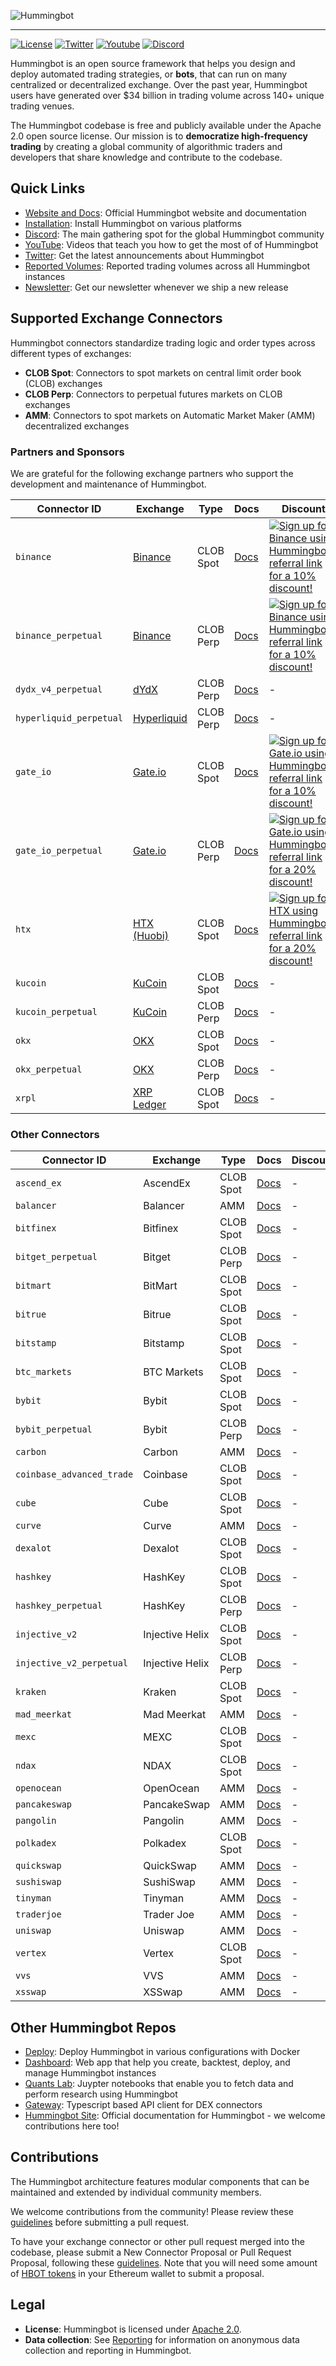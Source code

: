 ![Hummingbot](https://i.ibb.co/X5zNkKw/blacklogo-with-text.png)

----
[![License](https://img.shields.io/badge/License-Apache%202.0-informational.svg)](https://github.com/hummingbot/hummingbot/blob/master/LICENSE)
[![Twitter](https://img.shields.io/twitter/url?url=https://twitter.com/_hummingbot?style=social&label=_hummingbot)](https://twitter.com/_hummingbot)
[![Youtube](https://img.shields.io/youtube/channel/subscribers/UCxzzdEnDRbylLMWmaMjywOA)](https://www.youtube.com/@hummingbot)
[![Discord](https://img.shields.io/discord/530578568154054663?logo=discord&logoColor=white&style=flat-square)](https://discord.gg/hummingbot)

Hummingbot is an open source framework that helps you design and deploy automated trading strategies, or **bots**, that can run on many centralized or decentralized exchange. Over the past year, Hummingbot users have generated over $34 billion in trading volume across 140+ unique trading venues. 

The Hummingbot codebase is free and publicly available under the Apache 2.0 open source license. Our mission is to **democratize high-frequency trading** by creating a global community of algorithmic traders and developers that share knowledge and contribute to the codebase.

## Quick Links

* [Website and Docs](https://hummingbot.org): Official Hummingbot website and documentation
* [Installation](https://hummingbot.org/installation/docker/): Install Hummingbot on various platforms
* [Discord](https://discord.gg/hummingbot): The main gathering spot for the global Hummingbot community
* [YouTube](https://www.youtube.com/c/hummingbot): Videos that teach you how to get the most of of Hummingbot
* [Twitter](https://twitter.com/_hummingbot): Get the latest announcements about Hummingbot
* [Reported Volumes](https://p.datadoghq.com/sb/a96a744f5-a15479d77992ccba0d23aecfd4c87a52): Reported trading volumes across all Hummingbot instances
* [Newsletter](https://hummingbot.substack.com): Get our newsletter whenever we ship a new release



## Supported Exchange Connectors

Hummingbot connectors standardize trading logic and order types across different types of exchanges:

 * **CLOB Spot**: Connectors to spot markets on central limit order book (CLOB) exchanges
 * **CLOB Perp**: Connectors to perpetual futures markets on CLOB exchanges
 * **AMM**: Connectors to spot markets on Automatic Market Maker (AMM) decentralized exchanges

### Partners and Sponsors

We are grateful for the following exchange partners who support the development and maintenance of Hummingbot.

| Connector ID | Exchange | Type | Docs | Discount |
|----|------|-------|------|----------|
| `binance` | [Binance](https://accounts.binance.com/register?ref=CBWO4LU6) | CLOB Spot | [Docs](https://hummingbot.org/exchanges/binance/) | [![Sign up for Binance using Hummingbot's referral link for a 10% discount!](https://img.shields.io/static/v1?label=Fee&message=%2d10%25&color=orange)](https://accounts.binance.com/register?ref=CBWO4LU6) |
| `binance_perpetual` | [Binance](https://accounts.binance.com/register?ref=CBWO4LU6) | CLOB Perp | [Docs](https://hummingbot.org/exchanges/binance/) | [![Sign up for Binance using Hummingbot's referral link for a 10% discount!](https://img.shields.io/static/v1?label=Fee&message=%2d10%25&color=orange)](https://accounts.binance.com/register?ref=CBWO4LU6) |
| `dydx_v4_perpetual` | [dYdX](https://www.dydx.exchange/) | CLOB Perp | [Docs](https://hummingbot.org/exchanges/dydx/) | - |
| `hyperliquid_perpetual` | [Hyperliquid](https://hyperliquid.io/) | CLOB Perp | [Docs](https://hummingbot.org/exchanges/hyperliquid/) | - |
| `gate_io` | [Gate.io](https://www.gate.io/referral/invite/HBOTGATE_0_103) | CLOB Spot | [Docs](https://hummingbot.org/exchanges/gate-io/) | [![Sign up for Gate.io using Hummingbot's referral link for a 10% discount!](https://img.shields.io/static/v1?label=Fee&message=%2d20%25&color=orange)](https://www.gate.io/referral/invite/HBOTGATE_0_103) |
| `gate_io_perpetual` | [Gate.io](https://www.gate.io/referral/invite/HBOTGATE_0_103) | CLOB Perp | [Docs](https://hummingbot.org/exchanges/gate-io/) | [![Sign up for Gate.io using Hummingbot's referral link for a 20% discount!](https://img.shields.io/static/v1?label=Fee&message=%2d20%25&color=orange)](https://www.gate.io/referral/invite/HBOTGATE_0_103) |
| `htx` | [HTX (Huobi)](https://www.htx.com.pk/invite/en-us/1h?invite_code=re4w9223) | CLOB Spot | [Docs](https://hummingbot.org/exchanges/huobi/) | [![Sign up for HTX using Hummingbot's referral link for a 20% discount!](https://img.shields.io/static/v1?label=Fee&message=%2d20%25&color=orange)](https://www.htx.com.pk/invite/en-us/1h?invite_code=re4w9223) |
| `kucoin` | [KuCoin](https://www.kucoin.com/) | CLOB Spot | [Docs](https://hummingbot.org/exchanges/kucoin/) | - |
| `kucoin_perpetual` | [KuCoin](https://www.kucoin.com/) | CLOB Perp | [Docs](https://hummingbot.org/exchanges/kucoin/) | - |
| `okx` | [OKX](https://www.okx.com/) | CLOB Spot | [Docs](https://hummingbot.org/exchanges/okx/okx/) | - |
| `okx_perpetual` | [OKX](https://www.okx.com/) | CLOB Perp | [Docs](https://hummingbot.org/exchanges/okx/okx/) | - |
| `xrpl` | [XRP Ledger](https://xrpl.org/) | CLOB Spot | [Docs](https://hummingbot.org/exchanges/xrpl/) | - |

### Other Connectors

| Connector ID | Exchange | Type | Docs | Discount |
|----|------|-------|------|----------|
| `ascend_ex` | AscendEx | CLOB Spot | [Docs](https://hummingbot.org/exchanges/ascendex/) | - |
| `balancer` | Balancer | AMM | [Docs](https://hummingbot.org/exchanges/balancer/) | - |
| `bitfinex` | Bitfinex | CLOB Spot | [Docs](https://hummingbot.org/exchanges/bitfinex/) | - |
| `bitget_perpetual` | Bitget | CLOB Perp | [Docs](https://hummingbot.org/exchanges/bitget-perpetual/) | - |
| `bitmart` | BitMart | CLOB Spot | [Docs](https://hummingbot.org/exchanges/bitmart/) | - |
| `bitrue` | Bitrue | CLOB Spot | [Docs](https://hummingbot.org/exchanges/bitrue/) | - |
| `bitstamp` | Bitstamp | CLOB Spot | [Docs](https://hummingbot.org/exchanges/bitstamp/) | - |
| `btc_markets` | BTC Markets | CLOB Spot | [Docs](https://hummingbot.org/exchanges/btc-markets/) | - |
| `bybit` | Bybit | CLOB Spot | [Docs](https://hummingbot.org/exchanges/bybit/) | - |
| `bybit_perpetual` | Bybit | CLOB Perp | [Docs](https://hummingbot.org/exchanges/bybit/) | - |
| `carbon` | Carbon | AMM | [Docs](https://hummingbot.org/exchanges/carbon/) | - |
| `coinbase_advanced_trade` | Coinbase | CLOB Spot | [Docs](https://hummingbot.org/exchanges/coinbase/) | - |
| `cube` | Cube | CLOB Spot | [Docs](https://hummingbot.org/exchanges/cube/) | - |
| `curve` | Curve | AMM | [Docs](https://hummingbot.org/exchanges/curve/) | - |
| `dexalot` | Dexalot | CLOB Spot | [Docs](https://hummingbot.org/exchanges/dexalot/) | - |
| `hashkey` | HashKey | CLOB Spot | [Docs](https://hummingbot.org/exchanges/hashkey/) | - |
| `hashkey_perpetual` | HashKey | CLOB Perp | [Docs](https://hummingbot.org/exchanges/hashkey/) | - |
| `injective_v2` | Injective Helix | CLOB Spot | [Docs](https://hummingbot.org/exchanges/injective/) | - |
| `injective_v2_perpetual` | Injective Helix | CLOB Perp | [Docs](https://hummingbot.org/exchanges/injective/) | - |
| `kraken` | Kraken | CLOB Spot | [Docs](https://hummingbot.org/exchanges/kraken/) | - |
| `mad_meerkat` | Mad Meerkat | AMM | [Docs](https://hummingbot.org/exchanges/mad-meerkat/) | - |
| `mexc` | MEXC | CLOB Spot | [Docs](https://hummingbot.org/exchanges/mexc/) | - |
| `ndax` | NDAX | CLOB Spot | [Docs](https://hummingbot.org/exchanges/ndax/) | - |
| `openocean` | OpenOcean | AMM | [Docs](https://hummingbot.org/exchanges/openocean/) | - |
| `pancakeswap` | PancakeSwap | AMM | [Docs](https://hummingbot.org/exchanges/pancakeswap/) | - |
| `pangolin` | Pangolin | AMM | [Docs](https://hummingbot.org/exchanges/pangolin/) | - |
| `polkadex` | Polkadex | CLOB Spot | [Docs](https://hummingbot.org/exchanges/polkadex/) | - |
| `quickswap` | QuickSwap | AMM | [Docs](https://hummingbot.org/exchanges/quickswap/) | - |
| `sushiswap` | SushiSwap | AMM | [Docs](https://hummingbot.org/exchanges/sushiswap/) | - |
| `tinyman` | Tinyman | AMM | [Docs](https://hummingbot.org/exchanges/tinyman/) | - |
| `traderjoe` | Trader Joe | AMM | [Docs](https://hummingbot.org/exchanges/traderjoe/) | - |
| `uniswap` | Uniswap | AMM | [Docs](https://hummingbot.org/exchanges/uniswap/) | - |
| `vertex` | Vertex | CLOB Spot | [Docs](https://hummingbot.org/exchanges/vertex/) | - |
| `vvs` | VVS | AMM | [Docs](https://hummingbot.org/exchanges/vvs/) | - |
| `xsswap` | XSSwap | AMM | [Docs](https://hummingbot.org/exchanges/xswap/) | - |

## Other Hummingbot Repos

* [Deploy](https://github.com/hummingbot/deploy): Deploy Hummingbot in various configurations with Docker
* [Dashboard](https://github.com/hummingbot/dashboard): Web app that help you create, backtest, deploy, and manage Hummingbot instances
* [Quants Lab](https://github.com/hummingbot/quants-lab): Juypter notebooks that enable you to fetch data and perform research using Hummingbot
* [Gateway](https://github.com/hummingbot/gateway): Typescript based API client for DEX connectors
* [Hummingbot Site](https://github.com/hummingbot/hummingbot-site): Official documentation for Hummingbot - we welcome contributions here too!

## Contributions

The Hummingbot architecture features modular components that can be maintained and extended by individual community members.

We welcome contributions from the community! Please review these [guidelines](./CONTRIBUTING.md) before submitting a pull request.

To have your exchange connector or other pull request merged into the codebase, please submit a New Connector Proposal or Pull Request Proposal, following these [guidelines](https://hummingbot.org/governance/proposals/). Note that you will need some amount of [HBOT tokens](https://etherscan.io/token/0xe5097d9baeafb89f9bcb78c9290d545db5f9e9cb) in your Ethereum wallet to submit a proposal.

## Legal

* **License**: Hummingbot is licensed under [Apache 2.0](./LICENSE).
* **Data collection**: See [Reporting](https://hummingbot.org/reporting/) for information on anonymous data collection and reporting in Hummingbot.
